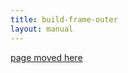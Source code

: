 ```yaml
---
title: build-frame-outer
layout: manual
---
```


[page moved here](https://github.com/nortd/lasersaur/wiki/build-frame-outer)
